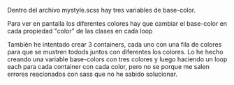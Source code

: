 Dentro del archivo mystyle.scss hay tres variables de base-color.

Para ver en pantalla los diferentes colores hay que cambiar el base-color en cada propiedad "color" de las clases en cada loop

También he intentado crear 3 containers, cada uno con una fila de colores para que se mustren todods juntos con diferentes los
colores.
Lo he hecho creando una variable base-colors con tres colores y luego haciendo un loop each para cada container con
cada color, pero no se porque me salen errores reacionados con sass que no he sabido solucionar.
